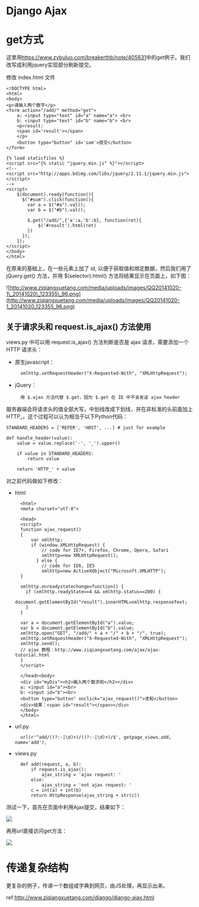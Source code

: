 # Django Ajax

# get方式

这里用<https://www.zybuluo.com/breakerthb/note/405631>中的get例子。我们改写成利用jquery实现部分刷新提交。

修改 index.html 文件

	<!DOCTYPE html>
	<html>
	<body>
	<p>请输入两个数字</p>
	<form action="/add/" method="get">
	    a: <input type="text" id="a" name="a"> <br>
	    b: <input type="text" id="b" name="b"> <br>
	    <p>result: 
	    <span id='result'></span>
	    </p>
	    <button type="button" id='sum'>提交</button>
	</form>
	 
	{% load staticfiles %}
	<script src="{% static "jquery.min.js" %}"></script>
	<!-- 
	<script src="http://apps.bdimg.com/libs/jquery/1.11.1/jquery.min.js"></script>
	-->
	<script>
	    $(document).ready(function(){
	      $("#sum").click(function(){
	        var a = $("#a").val();
	        var b = $("#b").val();
	 
	        $.get("/add/",{'a':a,'b':b}, function(ret){
	            $('#result').html(ret)
	        })
	      });
	    });
	</script>
	</body>
	</html>


在原来的基础上，在一些元素上加了 id, 以便于获取值和绑定数据，然后我们用了jQuery.get() 方法，并用 $(selector).html() 方法将结果显示在页面上，如下图：

![http://www.ziqiangxuetang.com/media/uploads/images/QQ20141020-1\_20141020\_123355\_96.png](http://www.ziqiangxuetang.com/media/uploads/images/QQ20141020-1_20141020_123355_96.png)


## 关于请求头和 request.is_ajax() 方法使用

views.py 中可以用  request.is_ajax() 方法判断是否是 ajax 请求，需要添加一个 HTTP 请求头：

- 原生javascript：

		xmlhttp.setRequestHeader("X-Requested-With", "XMLHttpRequest");

- jQuery：

		用 $.ajax 方法代替 $.get，因为 $.get 在 IE 中不会发送 ajax header

服务器端会将请求头的值全部大写，中划线改成下划线，并在非标准的头前面加上 HTTP_，这个过程可以认为相当于以下Python代码：

	STANDARD_HEADERS = ['REFER', 'HOST', ...] # just for example
	 
	def handle_header(value):
	    value = value.replace('-', '_').upper()
	 
	    if value in STANDARD_HEADERS:
	        return value
	 
	    return 'HTTP_' + value

对之前代码做如下修改：

- html

		<html>
		<meta charset="utf-8">
		
		<head>
		<script>
		function ajax_request()
		{
		    var xmlhttp;
		    if (window.XMLHttpRequest) {
		        // code for IE7+, Firefox, Chrome, Opera, Safari
		        xmlhttp=new XMLHttpRequest();
		      } else {
		        // code for IE6, IE5
		        xmlhttp=new ActiveXObject("Microsoft.XMLHTTP");
		}
		
		xmlhttp.onreadystatechange=function() {
		  if (xmlhttp.readyState==4 && xmlhttp.status==200) {
		      document.getElementById("result").innerHTML=xmlhttp.responseText;
		  }
		}
		
		var a = document.getElementById("a").value;
		var b = document.getElementById("b").value;
		xmlhttp.open("GET", "/add/" + a + "/" + b + "/", true);
		xmlhttp.setRequestHeader("X-Requested-With", "XMLHttpRequest");
		xmlhttp.send();
		// ajax 教程：http://www.ziqiangxuetang.com/ajax/ajax-tutorial.html
		}
		</script>
		
		</head><body>
		<div id="myDiv"><h2>输入两个数求和</h2></div>
		a: <input id="a"><br>
		b: <input id="b"><br>
		<button type="button" onclick="ajax_request()">求和</button>
		<div>结果：<span id="result"></span></div>
		</body>
		</html>

- url.py

		url(r'^add/((?:-|\d)+)/((?:-|\d)+)/$', getpage_views.add, name='add'),

- views.py

		def add(request, a, b):
		    if request.is_ajax():
		        ajax_string = 'ajax request: '
		    else:
		        ajax_string = 'not ajax request: '
		    c = int(a) + int(b)
		    return HttpResponse(ajax_string + str(c))

测试一下，首先在页面中利用Ajax提交，结果如下：

![](http://i.imgur.com/vWGyMaA.png)

再用url直接访问get方法：

![](http://i.imgur.com/xpGObxo.png)


# 传递复杂结构

更复杂的例子，传递一个数组或字典到网页，由JS处理，再显示出来。


ref:<http://www.ziqiangxuetang.com/django/django-ajax.html>